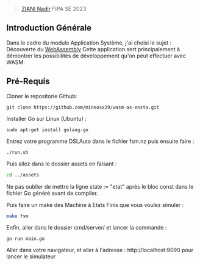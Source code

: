 > [ZIANI Nadir](https://github.com/mineosx29) FIPA SE 2023 
## Introduction Générale
Dans le cadre du module Application Système, j'ai choisi le sujet : Découverte du [WebAssembly](https://webassembly.org/)
Cette application sert principalement à démontrer les possibilités de développement qu'on peut effectuer avec WASM.

## Pré-Requis
Cloner le repositorie Github: 
```
git clone https://github.com/mineosx29/wasm-as-ensta.git
```
Installer Go sur Linux (Ubuntu) : 
```
sudo apt-get install golang-go
```
Entrez votre programme DSLAuto dans le fichier fsm.nz puis ensuite faire : 
```
./run.sh
```
Puis allez dans le dossier assets en faisant : 
```bash
cd ../assets
```
Ne pas oublier de mettre la ligne state := "etat" après le bloc const dans le fichier Go généré avant de compiler.

Puis faire un make des Machine à Etats Finis que vous voulez simuler : 

```bash
make fsm
```

Enfin,  aller dans le dossier cmd/server/ et lancer la commande : 

```
go run main.go
```

Aller dans votre navigateur, et aller à l'adresse : 
http://localhost:9090 pour lancer le simulateur